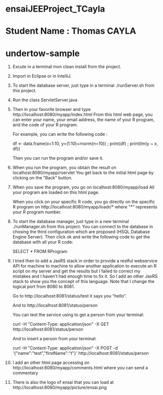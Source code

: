 # ensaiJEEProject_TCayla
# Student Name : Thomas CAYLA

# undertow-sample

1. Excute in a terminal mvn clean install from the project.

2. Import in Eclipse or in IntelliJ.

3. To start the database server, just type in a terminal ./runServer.sh from this project.

4. Run the class ServletServer.java

5. Then in your favorite browser and type http://localhost:8080/myapp/index.html
   From this html web page, you can enter your name, your email address, the name of your R program, and the code of your R program.
   
   For example, you can write the following code :
   
   df <- data.frame(x=1:10, y=(1:10)+rnorm(n=10)) ;
   print(df) ;
   print(lm(y ~ x, df))
   
   Then you can run the program and/or save it.
   
6. When you run the program, you obtain the result on localhost:8080/myapp/rservlet
   You get back to the initial html page by clicking on the "Back" button.
   
7. When you save the program, you go on localhost:8080/myapp/load
   All your program are loaded on this html page.
   
   When you click on your specific R code, you go directly on the specific R program on http://localhost:8080/myapp/loadr/* where "*" represents your R program number. 
   
8. To start the database manager, just type in a new terminal ./runManager.sh from this project.
   You can connect to the database in chosing the third configuration which are proposed (HSQL Database Engine Server).
   Then click ok and write the following code to get the database with all your R code: 
   
   SELECT * FROM RProgram
   
9. I tried then to add a JaxRS stack in order to provide a restful webservice API for machine to machine to allow another application to execute an R script on my server and get the results but I failed to correct my mistakes and I haven't had enough time to fix it. So I add an other JaxRS stack to show you the concept of this language. 
	Note that I change the logical port from 8080 to 8081.
	
	Go to http://localhost:8081/status/test it says you "hello”.
	
	And to http://localhost:8081/status/person 
	
	You can test the service using to get a person from your terminal:
	
	curl -H "Content-Type: application/json" -X GET http://localhost:8081/status/person
	
	And to insert a person from your terminal:
	
	curl -H "Content-Type: application/json" -X POST -d '{"name":"test","firstName":"t"}' http://localhost:8081/status/person
	
	
  
10. I add an other html page accessing on http://localhost:8080/myapp/comments.html where you can send a commentary

11. There is also the logo of ensai that you can load at http://localhost:8080/myapp/picture/ensai.png


